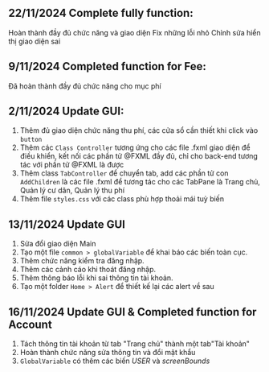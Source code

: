 ## 22/11/2024 Complete fully function:
Hoàn thành đầy đủ chức năng và giao diện
Fix những lỗi nhỏ
Chỉnh sửa hiển thị giao diện sai


## 9/11/2024 Completed function for Fee:
Đã hoàn thành đầy đủ chức năng cho mục phí 

## 2/11/2024 Update GUI: 
1. Thêm đủ giao diện chức năng thu phí, các cửa sổ cần thiết khi click vào `button`
2. Thêm các `Class Controller` tương ứng cho các file .fxml giao diện để điều khiển, kết nối các phần tử @FXML đầy đủ, chỉ cho back-end tương tác với phần tử @FXML là được
3. Thêm class `TabController` để chuyển tab, add các phần tử con `AddChildren` là các file .fxml để tương tác cho các TabPane là Trang chủ, Quản lý cư dân, Quản lý thu phí
4. Thêm file `styles.css` với các class phù hợp thoải mái tuỳ biến 

## 13/11/2024 Update GUI
1. Sửa đổi giao diện Main
2. Tạo một file `common > globalVariable` để khai báo các biến toàn cục.
3. Thêm chức năng kiểm tra đăng nhập.
4. Thêm các cảnh cáo khi thoát đăng nhập.
5. Thêm thông báo lỗi khi sai thông tin tài khoản.
6. Tạo một folder `Home > Alert` để thiết kế lại các alert về sau

## 16/11/2024 Update GUI & Completed function for Account
1. Tách thông tin tài khoản từ tab "Trang chủ" thành một tab"Tài khoản"
2. Hoàn thành chức năng sửa thông tin và đổi mật khẩu
3. `GlobalVariable` có thêm các biến _USER_ và _screenBounds_ 